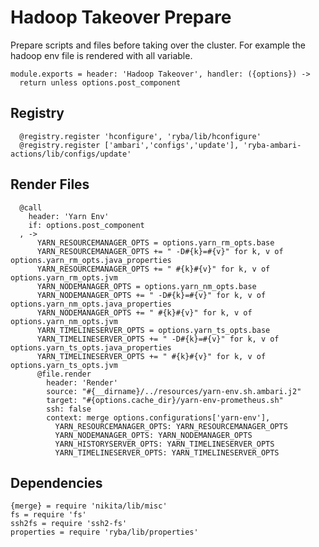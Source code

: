 
# Hadoop Takeover Prepare
Prepare scripts and files before taking over the cluster.
For example the hadoop env file is rendered with all variable.

    module.exports = header: 'Hadoop Takeover', handler: ({options}) ->
      return unless options.post_component
      
## Registry

      @registry.register 'hconfigure', 'ryba/lib/hconfigure'
      @registry.register ['ambari','configs','update'], 'ryba-ambari-actions/lib/configs/update'

## Render Files

      @call
        header: 'Yarn Env'
        if: options.post_component
      , ->
          YARN_RESOURCEMANAGER_OPTS = options.yarn_rm_opts.base
          YARN_RESOURCEMANAGER_OPTS += " -D#{k}=#{v}" for k, v of options.yarn_rm_opts.java_properties
          YARN_RESOURCEMANAGER_OPTS += " #{k}#{v}" for k, v of options.yarn_rm_opts.jvm
          YARN_NODEMANAGER_OPTS = options.yarn_nm_opts.base
          YARN_NODEMANAGER_OPTS += " -D#{k}=#{v}" for k, v of options.yarn_nm_opts.java_properties
          YARN_NODEMANAGER_OPTS += " #{k}#{v}" for k, v of options.yarn_nm_opts.jvm
          YARN_TIMELINESERVER_OPTS = options.yarn_ts_opts.base
          YARN_TIMELINESERVER_OPTS += " -D#{k}=#{v}" for k, v of options.yarn_ts_opts.java_properties
          YARN_TIMELINESERVER_OPTS += " #{k}#{v}" for k, v of options.yarn_ts_opts.jvm
          @file.render
            header: 'Render'
            source: "#{__dirname}/../resources/yarn-env.sh.ambari.j2"
            target: "#{options.cache_dir}/yarn-env-prometheus.sh"
            ssh: false
            context: merge options.configurations['yarn-env'],
              YARN_RESOURCEMANAGER_OPTS: YARN_RESOURCEMANAGER_OPTS
              YARN_NODEMANAGER_OPTS: YARN_NODEMANAGER_OPTS
              YARN_HISTORYSERVER_OPTS: YARN_TIMELINESERVER_OPTS
              YARN_TIMELINESERVER_OPTS: YARN_TIMELINESERVER_OPTS

## Dependencies

    {merge} = require 'nikita/lib/misc'
    fs = require 'fs'
    ssh2fs = require 'ssh2-fs'
    properties = require 'ryba/lib/properties'
